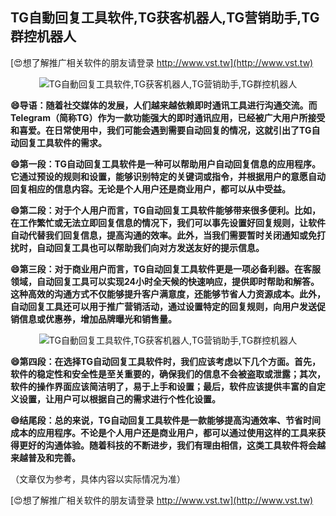 ## **TG自動回复工具软件,TG获客机器人,TG营销助手,TG群控机器人**

[😍想了解推广相关软件的朋友请登录 http://www.vst.tw](http://www.vst.tw)

 <center><img src="https://vst.tw/MP4/tuiguang/png/6.png" alt="TG自動回复工具软件,TG获客机器人,TG营销助手,TG群控机器人"></center>

**😄导语：随着社交媒体的发展，人们越来越依赖即时通讯工具进行沟通交流。而Telegram（简称TG）作为一款功能强大的即时通讯应用，已经被广大用户所接受和喜爱。在日常使用中，我们可能会遇到需要自动回复的情况，这就引出了TG自动回复工具软件的需求。**

**😄第一段：TG自动回复工具软件是一种可以帮助用户自动回复信息的应用程序。它通过预设的规则和设置，能够识别特定的关键词或指令，并根据用户的意愿自动回复相应的信息内容。无论是个人用户还是商业用户，都可以从中受益。**

**😄第二段：对于个人用户而言，TG自动回复工具软件能够带来很多便利。比如，在工作繁忙或无法立即回复信息的情况下，我们可以事先设置好回复规则，让软件自动代替我们回复信息，提高沟通的效率。此外，当我们需要暂时关闭通知或免打扰时，自动回复工具也可以帮助我们向对方发送友好的提示信息。**

**😄第三段：对于商业用户而言，TG自动回复工具软件更是一项必备利器。在客服领域，自动回复工具可以实现24小时全天候的快速响应，提供即时帮助和解答。这种高效的沟通方式不仅能够提升客户满意度，还能够节省人力资源成本。此外，自动回复工具还可以用于推广营销活动，通过设置特定的回复规则，向用户发送促销信息或优惠券，增加品牌曝光和销售量。**

 <center><img src="https://vst.tw/MP4/tuiguang/png/8.png" alt="TG自動回复工具软件,TG获客机器人,TG营销助手,TG群控机器人"></center>

**😄第四段：在选择TG自动回复工具软件时，我们应该考虑以下几个方面。首先，软件的稳定性和安全性是至关重要的，确保我们的信息不会被盗取或泄露；其次，软件的操作界面应该简洁明了，易于上手和设置；最后，软件应该提供丰富的自定义设置，让用户可以根据自己的需求进行个性化设置。**

**😄结尾段：总的来说，TG自动回复工具软件是一款能够提高沟通效率、节省时间成本的应用程序。不论是个人用户还是商业用户，都可以通过使用这样的工具来获得更好的沟通体验。随着科技的不断进步，我们有理由相信，这类工具软件将会越来越普及和完善。**

（文章仅为参考，具体内容以实际情况为准）

[😍想了解推广相关软件的朋友请登录 http://www.vst.tw](http://www.vst.tw)



